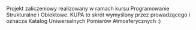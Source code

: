 Projekt zaliczeniowy realizowany w ramach kursu Programowanie Strukturalne i Obiektowe. 
KUPA to skrót wymyślony przez prowadzącego i oznacza Katalog Uniwersalnych Pomiarów Atmosferycznych :)

